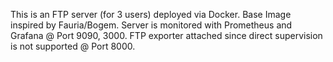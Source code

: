 This is an FTP server (for 3 users) deployed via Docker.
Base Image inspired by Fauria/Bogem.
Server is monitored with Prometheus and Grafana @ Port 9090, 3000.
FTP exporter attached since direct supervision is not supported @ Port 8000.
